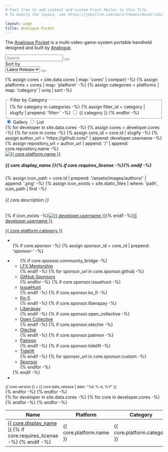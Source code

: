 ```yaml
---
# Feel free to add content and custom Front Matter to this file.
# To modify the layout, see https://jekyllrb.com/docs/themes/#overriding-theme-defaults

layout: page
title: Analogue Pocket
---
```


The [Analogue Pocket](https://www.analogue.co/pocket) is a multi-video-game-system portable handheld designed and built by [Analogue](https://www.analogue.co).

<div class="row">
  <div class="col-md-9 mb-2">
    <div class="input-group">
      <input id="input-search" type="text" class="form-control" placeholder="Search" aria-label="Search" aria-describedby="button-search">
      <button id="button-search" type="button" class="btn btn-secondary"><i class="bi bi-search" role="img" aria-label="Search"></i></button>
    </div>
  </div>
  <div class="col-md-3 mb-2">
    <label class="visually-hidden" for="dropdown-sort">Sort by</label>
    <div class="input-group">
      <select id="dropdown-sort" class="form-select">
        <option value="author">Author</option>
        <option value="category">Category</option>
        <option value="latest_release" selected="selected">Latest Release</option>
        <option value="name">Name</option>
      </select>
      <button id="button-sort" class="btn btn-secondary" type="button"><i class="bi bi-sort-down" role="img" aria-label="Descending"></i></button>
    </div>
  </div>
</div>

{% assign cores = site.data.cores | map: 'cores' | compact -%}
{% assign platforms = cores | map: 'platform' -%}
{% assign categories = platforms | map: 'category' | uniq | sort -%}

<div class="row row-cols-1 row-cols-md-2">
  <div class="col mb-1">
    <fieldset>
      <legend class="visually-hidden">Filter by Category</legend>
    {% for category in categories -%}
      {% assign filter_id = category | slugify | prepend: 'filter-' -%}
      <input id="{{ filter_id }}" type="checkbox" class="btn-check" name="filter-platform" autocomplete="off">
      <label class="btn btn-outline-secondary mb-1" for="{{ filter_id }}">{{ category }}</label>
    {% endfor -%}
    </fieldset>
  </div>
  <div class="col mb-2">
    <div class="btn-group float-md-end" role="tablist">
      <input type="radio" class="btn-check active" name="display-cores" id="button-gallery-tab" data-bs-toggle="tab" data-bs-target="#tab-gallery" role="tab" aria-controls="tab-gallery" aria-selected="true" autocomplete="off" checked>
      <label class="btn btn-outline-secondary" for="button-gallery-tab"><i class="bi bi-grid-fill"></i> Gallery</label>
      <input type="radio" class="btn-check" name="display-cores" id="button-list-tab" data-bs-toggle="tab" data-bs-target="#tab-list" role="tab" aria-controls="tab-list" aria-selected="false" autocomplete="off">
      <label class="btn btn-outline-secondary" for="button-list-tab"><i class="bi bi-list"></i> List</label>
    </div>
  </div>
</div>

<div class="tab-content">
  <div class="tab-pane fade show active" id="tab-gallery" role="tabpanel" aria-labelledby="button-gallery-tab">
    <div id='gallery-cores' class="row row-cols-1 row-cols-md-3 g-4 mb-5">
    {% for developer in site.data.cores -%}
      {% assign cores = developer.cores -%}
      {% for core in cores -%}
        {% assign core_id = core.id | slugify -%}
        {% assign author_url = 'https://github.com/' | append: developer.username -%}
        {% assign repository_url = author_url | append: '/' | append: core.repository.name -%}
    <div class="col d-block">
      <div class="card h-100">
        <a href="{{ repository_url }}"><img src="{{ core.platform_id | prepend: '/assets/images/platforms/' | append: '.png' | relative_url }}" class="card-img-top" alt="{{ core.platform.name }}" /></a>
        <div class="card-body">
          <h5 class="card-title"><span class="me-2">{{ core.display_name }}</span>{% if core.requires_license -%}<i class="bi bi-lock-fill" data-bs-toggle="tooltip" data-bs-title="License Required"></i>{% endif -%}</h5>
          {% assign icon_path = core.id | prepend: '/assets/images/authors/' | append: '.png' -%}
          {% assign icon_exists = site.static_files | where: 'path', icon_path | first -%}
          <h6 class="card-subtitle mb-2 text-muted">{{ core.description }}</h6>
          <p class="card-text">{% if icon_exists -%}<a href="{{ author_url }}" class="me-2"><img src="{{ icon_path | relative_url }}" alt="{{ developer.username }}" class="rounded" /></a>{% endif -%}<a href="{{ author_url }}">{{ developer.username }}</a></p>
          <a href="#" class="card-link"><span class="badge bg-secondary">{{ core.platform.category }}</span></a>
        </div>
        <div class="card-footer text-muted">
          <div class="d-flex justify-content-between align-items-center">
            <ul class="list-inline mb-0">
              <li class="list-inline-item"><a href="{{ repository_url }}" class="btn btn-sm btn-outline-secondary"><i class="bi bi-github" role="img" aria-label="GitHub"></i></a></li>
            {% if core.sponsor -%}            
              {% assign sponsor_id = core_id | prepend: 'sponsor-' -%}
              <li class="list-inline-item">
                <div class="dropdown">
                  <a class="btn btn-sm btn-outline-danger dropdown-toggle" href="#" role="button" id="{{ sponsor_id }}" data-bs-toggle="dropdown" aria-expanded="false"><i class="bi-heart-fill" role="img" aria-label="Sponsor"></i></a>
                  <ul class="dropdown-menu" aria-labelledby="{{ sponsor_id }}">
              {% if core.sponsor.community_bridge -%}
                    <li><a class="dropdown-item" href="{{ core.sponsor.community_bridge }}">LFX Mentorship</a></li>
              {% endif -%}
              {% for sponsor_url in core.sponsor.github -%}
                    <li><a class="dropdown-item" href="{{ sponsor_url }}">GitHub Sponsors</a></li>
              {% endfor -%}
              {% if core.sponsor.issuehunt -%}
                    <li><a class="dropdown-item" href="{{ core.sponsor.issuehunt }}">IssueHunt</a></li>
              {% endif -%}
              {% if core.sponsor.ko_fi -%}
                    <li><a class="dropdown-item" href="{{ core.sponsor.ko_fi }}">Ko-fi</a></li>
              {% endif -%}
              {% if core.sponsor.liberapay -%}
                    <li><a class="dropdown-item" href="{{ core.sponsor.liberapay }}">Liberapay</a></li>
              {% endif -%}
              {% if core.sponsor.open_collective -%}
                    <li><a class="dropdown-item" href="{{ core.sponsor.open_collective }}">Open Collective</a></li>
              {% endif -%}
              {% if core.sponsor.otechie -%}
                    <li><a class="dropdown-item" href="{{ core.sponsor.otechie }}">Otechie</a></li>
              {% endif -%}
              {% if core.sponsor.patreon -%}
                    <li><a class="dropdown-item" href="{{ core.sponsor.patreon }}">Patreon</a></li>
              {% endif -%}
              {% if core.sponsor.tidelift -%}
                    <li><a class="dropdown-item" href="{{ core.sponsor.tidelift }}">Tidelift</a></li>
              {% endif -%}
              {% for sponsor_url in core.sponsor.custom -%}
                    <li><a class="dropdown-item" href="{{ sponsor_url }}">Sponsor</a></li>
              {% endfor -%}
                  </ul>
                </div>
              </li>            
            {% endif -%}
              <li class="list-inline-item"><a href="{{ core.download_url }}" class="btn btn-sm btn-outline-secondary"><i class="bi bi-download" role="img" aria-label="Download"></i></a></li>
            </ul>
            <small>{{ core.version }} • {{ core.date_release | date: "%b %-d, %Y" }}</small>
          </div>
        </div>
      </div>
    </div>    
      {% endfor -%}
    {% endfor -%}          
  </div>
  </div>
  <div class="tab-pane fade" id="tab-list" role="tabpanel" aria-labelledby="button-list-tab">
    <div class="table-responsive">
      <table id="list-cores" class="table table-hover">
        <thead>
          <tr>
            <th>Name</th>
            <th>Platform</th>
            <th>Category</th>
            <th>Author</th>
            <th>Version</th>
            <th>Date</th>
          </tr>
        </thead>
        <tbody>
          {% for developer in site.data.cores -%}
            {% for core in developer.cores -%}
              <tr class="d-table-row">
                <td>
                  <a href="https://github.com/{{ developer.username }}/{{ core.repository.name }}">{{ core.display_name }}</a>
                  {% if core.requires_license -%}
                    <i class="bi bi-lock-fill" data-bs-toggle="tooltip" data-bs-title="License Required"></i>
                  {% endif -%}
                </td>
                <td>{{ core.platform.name }}</td>
                <td>{{ core.platform.category }}</td>
                <td><a href="https://github.com/{{ developer.username }}">{{ developer.username }}</a></td>
                <td><a href="{{core.download_url}}">{{ core.version }}</a></td>
                <td>{{ core.date_release | date: "%b %-d, %Y" }}</td>
              </tr>
            {% endfor -%}
          {% endfor -%}
        </tbody>
      </table>
    </div>
  </div>
</div>
